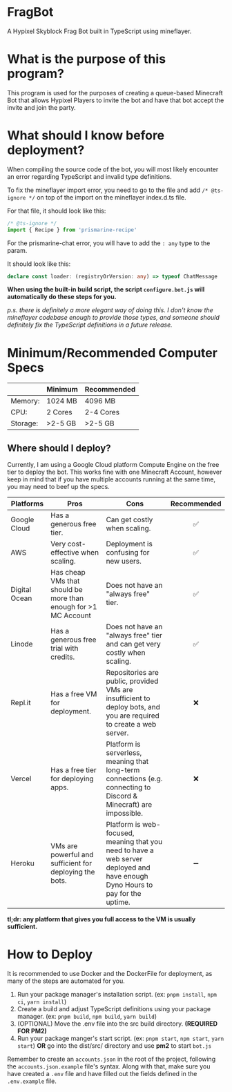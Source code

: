 # FragBot
A Hypixel Skyblock Frag Bot built in TypeScript using mineflayer.

# What is the purpose of this program?
This program is used for the purposes of creating a queue-based Minecraft Bot that allows Hypixel Players to invite the bot and have that bot accept the invite and join the party.

# What should I know before deployment?
When compiling the source code of the bot, you will most likely encounter an error regarding TypeScript and invalid type definitions.

To fix the mineflayer import error, you need to go to the file and add `/* @ts-ignore */` on top of the import on the mineflayer index.d.ts file.

For that file, it should look like this:
```ts
/* @ts-ignore */
import { Recipe } from 'prismarine-recipe'
```

For the prismarine-chat error, you will have to add the `: any` type to the param.

It should look like this:
```ts
declare const loader: (registryOrVersion: any) => typeof ChatMessage
```

**When using the built-in build script, the script `configure.bot.js` will automatically do these steps for you.**

*p.s. there is definitely a more elegant way of doing this. I don't know the mineflayer codebase enough to provide those types, and someone should definitely fix the TypeScript definitions in a future release.*

# Minimum/Recommended Computer Specs

|          | Minimum | Recommended |
|----------|---------|-------------|
| Memory:  | 1024 MB | 4096 MB     |
| CPU:     | 2 Cores | 2-4 Cores   |
| Storage: | >2-5 GB | >2-5 GB     |


## Where should I deploy?
Currently, I am using a Google Cloud platform Compute Engine on the free tier to deploy the bot. This works fine with one Minecraft Account, however keep in mind that if you have multiple accounts running at the same time, you may need to beef up the specs.

| Platforms     | Pros                                                            | Cons                                                                                                                           | Recommended |
|---------------|-----------------------------------------------------------------|--------------------------------------------------------------------------------------------------------------------------------|:-----------:|
| Google Cloud  | Has a generous free tier.                                       | Can get costly when scaling.                                                                                                   | ✅           |
| AWS           | Very cost-effective when scaling.                               | Deployment is confusing for new users.                                                                                         | ✅           |
| Digital Ocean | Has cheap VMs that should be more than enough for >1 MC Account | Does not have an "always free" tier.                                                                                           | ✅           |
| Linode        | Has a generous free trial with credits.                         | Does not have an "always free" tier and can get very costly when scaling.                                                      | ✅           |
| Repl.it       | Has a free VM for deployment.                                   | Repositories are public, provided VMs are insufficient to deploy bots, and you are required to create a web server.            | ❌           |
| Vercel        | Has a free tier for deploying apps.                             | Platform is serverless, meaning that long-term connections (e.g. connecting to Discord & Minecraft) are impossible.            | ❌           |
| Heroku        | VMs are powerful and sufficient for deploying the bots.         | Platform is web-focused, meaning that you need to have a web server deployed and have enough Dyno Hours to pay for the uptime. | ➖           |

**tl;dr: any platform that gives you full access to the VM is usually sufficient.**

# How to Deploy
It is recommended to use Docker and the DockerFile for deployment, as many of the steps are automated for you.

1. Run your package manager's installation script. (ex: `pnpm install`, `npm ci`, `yarn install`)
1. Create a build and adjust TypeScript definitions using your package manager. (ex: `pnpm build`, `npm build`, `yarn build`)
1. (OPTIONAL) Move the .env file into the src build directory. **(REQUIRED FOR PM2)**
1. Run your package manger's start script. (ex: `pnpm start`, `npm start`, `yarn start`) **OR** go into the dist/src/ directory and use **pm2** to start `bot.js`

Remember to create an `accounts.json` in the root of the project, following the `accounts.json.example` file's syntax. Along with that, make sure you have created a `.env` file and have filled out the fields defined in the `.env.example` file. 